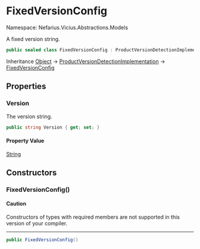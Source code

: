 # FixedVersionConfig

Namespace: Nefarius.Vicius.Abstractions.Models

A fixed version string.

```csharp
public sealed class FixedVersionConfig : ProductVersionDetectionImplementation
```

Inheritance [Object](https://docs.microsoft.com/en-us/dotnet/api/system.object) → [ProductVersionDetectionImplementation](./nefarius.vicius.abstractions.models.productversiondetectionimplementation.md) → [FixedVersionConfig](./nefarius.vicius.abstractions.models.fixedversionconfig.md)

## Properties

### <a id="properties-version"/>**Version**

The version string.

```csharp
public string Version { get; set; }
```

#### Property Value

[String](https://docs.microsoft.com/en-us/dotnet/api/system.string)<br>

## Constructors

### <a id="constructors-.ctor"/>**FixedVersionConfig()**

#### Caution

Constructors of types with required members are not supported in this version of your compiler.

---

```csharp
public FixedVersionConfig()
```

